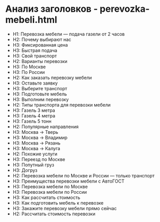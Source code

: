 # Анализ заголовков - perevozka-mebeli.html

- H1: Перевозка мебели — подача газели от 2 часов
- H2: Почему выбирают нас
- H3: Фиксированная цена
- H3: Быстрая подача
- H3: Свой транспорт
- H2: Варианты перевозки
- H3: По Москве
- H3: По России
- H2: Как заказать перевозку мебели
- H3: Оставьте заявку
- H3: Выберите транспорт
- H3: Подготовьте мебель
- H3: Выполним перевозку
- H2: Типы транспорта для перевозки мебели
- H3: Газель 3 метра
- H3: Газель 4 метра
- H3: Газель 5 тонн
- H2: Популярные направления
- H3: Москва → Тверь
- H3: Москва → Владимир
- H3: Москва → Рязань
- H3: Москва → Калуга
- H2: Похожие услуги
- H3: Переезд по Москве
- H3: Попутный груз
- H3: Догруз
- H2: Перевозка мебели по Москве и России — только транспорт
- H3: Преимущества перевозки мебели с АвтоГОСТ
- H3: Перевозка мебели по Москве
- H3: Перевозка мебели по России
- H3: Как рассчитать стоимость
- H3: Как подготовить мебель к перевозке
- H3: Закажите перевозку мебели прямо сейчас
- H2: Рассчитать стоимость перевозки
